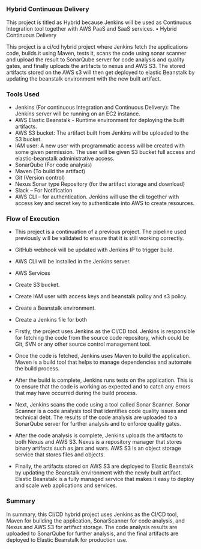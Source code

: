 #####

### Hybrid Continuous Delivery

This project is titled as Hybrid because Jenkins will be used as Continuous Integration tool together with AWS PaaS and SaaS services. •	Hybrid Continuous Delivery

This project is a ci/cd hybrid project where Jenkins fetch the applications code, builds it using Maven, tests it, scans the code using sonar scanner and upload the result to SonarQube server for code analysis and quality gates, and finally uploads the artifacts to nexus and AWS S3. The stored artifacts stored on the AWS s3 will then get deployed to elastic Beanstalk by updating the beanstalk environment with the new built artifact.

### Tools Used 

-	Jenkins (For continuous Integration and Continuous Delivery): The Jenkins server will be running on an EC2 instance.
-	AWS Elastic Beanstalk - Runtime environment for deploying the built artifacts.
-	AWS S3 bucket:  The artifact built from Jenkins will be uploaded to the S3 bucket.
-	IAM user: A new user with programmatic access will be created with some given permission. The user will be given S3 bucket full access and elastic-beanstalk administrative access.
-	SonarQube (For code analysis)
-	Maven (To build the artifact)
-	Git (Version control) 
-	Nexus Sonar type Repository (for the artifact storage and download)
-	Slack – For Notification
-	AWS CLI – for authentication. Jenkins will use the cli together with access key and secret key to authenticate into AWS to create resources. 


### Flow of Execution 

- This project is a continuation of a previous project. The pipeline used previously will be validated to ensure that it is still working correctly. 
- 	GitHub webhook will be updated with Jenkins IP to trigger build.
-	AWS CLI will be installed in the Jenkins server.
-	AWS Services
  - Create S3 bucket.
  - Create IAM user with access keys and beanstalk policy and s3 policy.
  - Create a Beanstalk environment.
-	Create a Jenkins file for both 

- Firstly, the project uses Jenkins as the CI/CD tool. Jenkins is responsible for fetching the code from the source code repository, which could be Git, SVN or any other source control management tool.

- Once the code is fetched, Jenkins uses Maven to build the application. Maven is a build tool that helps to manage dependencies and automate the build process.

- After the build is complete, Jenkins runs tests on the application. This is to ensure that the code is working as expected and to catch any errors that may have occurred during the build process.

- Next, Jenkins scans the code using a tool called Sonar Scanner. Sonar Scanner is a code analysis tool that identifies code quality issues and technical debt. The results of the code analysis are uploaded to a SonarQube server for further analysis and to enforce quality gates.

- After the code analysis is complete, Jenkins uploads the artifacts to both Nexus and AWS S3. Nexus is a repository manager that stores binary artifacts such as jars and wars. AWS S3 is an object storage service that stores files and objects.

- Finally, the artifacts stored on AWS S3 are deployed to Elastic Beanstalk by updating the Beanstalk environment with the newly built artifact. Elastic Beanstalk is a fully managed service that makes it easy to deploy and scale web applications and services.

### Summary

In summary, this CI/CD hybrid project uses Jenkins as the CI/CD tool, Maven for building the application, SonarScanner for code analysis, and Nexus and AWS S3 for artifact storage. The code analysis results are uploaded to SonarQube for further analysis, and the final artifacts are deployed to Elastic Beanstalk for production use.
